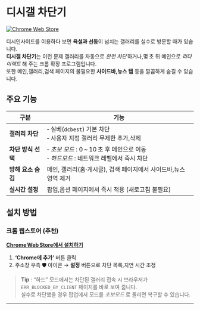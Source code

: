 # 디시갤 차단기

[![Chrome Web Store](https://img.shields.io/chrome-web-store/v/gfibaeldbchmlopmcpdeklbfplcdgapf?label=Chrome%20Web%20Store)](https://chromewebstore.google.com/detail/fnfmdbldnhadkadklplhcjcojjiaopgg?utm_source=item-share-cb)

디시인사이드를 이용하다 보면 **욕설과 선동**이 넘치는 갤러리를 실수로 방문할 때가 있습니다.  
**디시갤 차단기**는 이런 문제 갤러리를 자동으로 _완전 차단_ 하거나,몇 초 뒤 메인으로 _리다이렉트_ 해 주는 크롬 확장 프로그램입니다.  
또한 메인,갤러리,검색 페이지의 불필요한 **사이드바,뉴스 탭** 등을 깔끔하게 숨길 수 있습니다.

## 주요 기능

| 구분 | 기능 |
|------|------|
| **갤러리 차단** | ‑ 실베(`dcbest`) 기본 차단<br>‑ 사용자 지정 갤러리 무제한 추가,삭제 |
| **차단 방식 선택** | ‑ _초보 모드_ : 0 ~ 10 초 후 메인으로 이동<br>‑ _하드모드_ : 네트워크 레벨에서 즉시 차단 |
| **방해 요소 숨김** | 메인, 갤러리(홈·게시글), 검색 페이지에서 사이드바,뉴스 영역 제거 |
| **실시간 설정** | 팝업,옵션 페이지에서 즉시 적용 (새로고침 불필요) |

## 설치 방법

### 크롬 웹스토어 (추천)

[**Chrome Web Store에서 설치하기**](https://chromewebstore.google.com/detail/디시갤-차단기/fnfmdbldnhadkadklplhcjcojjiaopgg)

1. **‘Chrome에 추가’** 버튼 클릭  
2. 주소창 우측 🛡️ 아이콘 → **설정** 버튼으로 차단 목록,지연 시간 조정


> **Tip** : “하드” 모드에서는 차단된 갤러리 접속 시 브라우저가 `ERR_BLOCKED_BY_CLIENT` 페이지를 바로 보여 줍니다.  
> 실수로 차단했을 경우 팝업에서 모드를 _초보모드_ 로 돌리면 복구할 수 있습니다.

---
